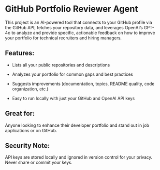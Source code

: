 # GitHub Portfolio Reviewer Agent

This project is an AI-powered tool that connects to your GitHub profile via the GitHub API, fetches your repository data, and leverages OpenAI’s GPT-4o to analyze and provide specific, actionable feedback on how to improve your portfolio for technical recruiters and hiring managers.

## Features:

- Lists all your public repositories and descriptions

- Analyzes your portfolio for common gaps and best practices

- Suggests improvements (documentation, topics, README quality, code organization, etc.)

- Easy to run locally with just your GitHub and OpenAI API keys

## Great for:
Anyone looking to enhance their developer portfolio and stand out in job applications or on GitHub.

## Security Note:
API keys are stored locally and ignored in version control for your privacy. Never share or commit your keys.
